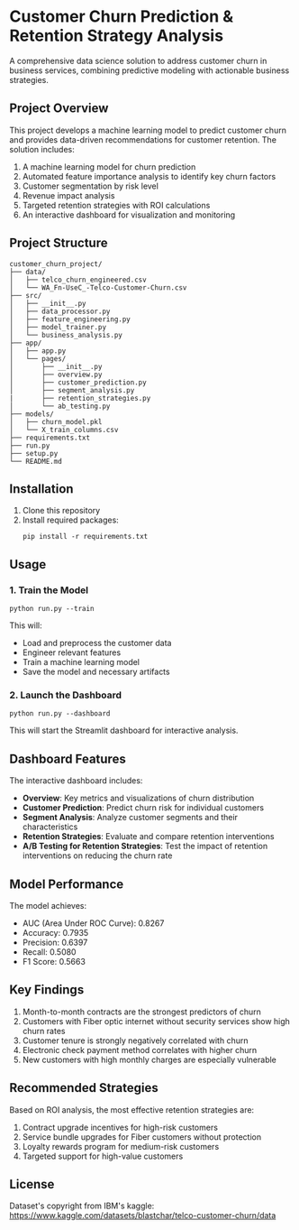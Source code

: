 # Customer Churn Prediction & Retention Strategy Analysis

A comprehensive data science solution to address customer churn in business services, combining predictive modeling with actionable business strategies.

## Project Overview

This project develops a machine learning model to predict customer churn and provides data-driven recommendations for customer retention. The solution includes:

1. A machine learning model for churn prediction
2. Automated feature importance analysis to identify key churn factors
3. Customer segmentation by risk level
4. Revenue impact analysis
5. Targeted retention strategies with ROI calculations
6. An interactive dashboard for visualization and monitoring

## Project Structure

```
customer_churn_project/
├── data/
│   ├── telco_churn_engineered.csv
│   └── WA_Fn-UseC_-Telco-Customer-Churn.csv
├── src/
│   ├── __init__.py
│   ├── data_processor.py
│   ├── feature_engineering.py
│   ├── model_trainer.py
│   └── business_analysis.py
├── app/
│   ├── app.py
│   └── pages/
│       ├── __init__.py
│       ├── overview.py
│       ├── customer_prediction.py
│       ├── segment_analysis.py
|       ├── retention_strategies.py
│       └── ab_testing.py
├── models/
│   ├── churn_model.pkl
│   └── X_train_columns.csv
├── requirements.txt
├── run.py
├── setup.py
└── README.md
```

## Installation

1. Clone this repository
2. Install required packages:
   ```
   pip install -r requirements.txt
   ```

## Usage

### 1. Train the Model

```
python run.py --train
```

This will:
- Load and preprocess the customer data
- Engineer relevant features
- Train a machine learning model
- Save the model and necessary artifacts

### 2. Launch the Dashboard

```
python run.py --dashboard
```

This will start the Streamlit dashboard for interactive analysis.

## Dashboard Features

The interactive dashboard includes:

- **Overview**: Key metrics and visualizations of churn distribution
- **Customer Prediction**: Predict churn risk for individual customers
- **Segment Analysis**: Analyze customer segments and their characteristics
- **Retention Strategies**: Evaluate and compare retention interventions
- **A/B Testing for Retention Strategies**: Test the impact of retention interventions on reducing the churn rate

## Model Performance

The model achieves:
- AUC (Area Under ROC Curve): 0.8267
- Accuracy:                   0.7935
- Precision:                  0.6397
- Recall:                     0.5080
- F1 Score:                   0.5663

## Key Findings

1. Month-to-month contracts are the strongest predictors of churn
2. Customers with Fiber optic internet without security services show high churn rates
3. Customer tenure is strongly negatively correlated with churn
4. Electronic check payment method correlates with higher churn
5. New customers with high monthly charges are especially vulnerable

## Recommended Strategies

Based on ROI analysis, the most effective retention strategies are:

1. Contract upgrade incentives for high-risk customers
2. Service bundle upgrades for Fiber customers without protection
3. Loyalty rewards program for medium-risk customers
4. Targeted support for high-value customers

## License
Dataset's copyright from IBM's kaggle: https://www.kaggle.com/datasets/blastchar/telco-customer-churn/data